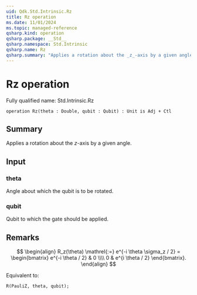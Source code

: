 ```yaml
---
uid: Qdk.Std.Intrinsic.Rz
title: Rz operation
ms.date: 11/01/2024
ms.topic: managed-reference
qsharp.kind: operation
qsharp.package: __Std__
qsharp.namespace: Std.Intrinsic
qsharp.name: Rz
qsharp.summary: "Applies a rotation about the _z_-axis by a given angle."
---
```


# Rz operation

Fully qualified name: Std.Intrinsic.Rz

```qsharp
operation Rz(theta : Double, qubit : Qubit) : Unit is Adj + Ctl
```

## Summary
Applies a rotation about the _z_-axis by a given angle.

## Input
### theta
Angle about which the qubit is to be rotated.
### qubit
Qubit to which the gate should be applied.

## Remarks
$$
\begin{align}
    R_z(\theta) \mathrel{:=}
    e^{-i \theta \sigma_z / 2} =
    \begin{bmatrix}
        e^{-i \theta / 2} & 0 \\\\
        0 & e^{i \theta / 2}
    \end{bmatrix}.
\end{align}
$$

Equivalent to:
```qsharp
R(PauliZ, theta, qubit);
```
